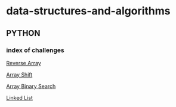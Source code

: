 # data-structures-and-algorithms
## PYTHON
### index of challenges

[Reverse Array](python/code_challenges/array_reverse/README.md)

[Array Shift](python/code_challenges/array_shift/README.md)

[Array Binary Search](python/code_challenges/array_binary_search/README.md)

[Linked List](python/code_challenges/linked_list.py)